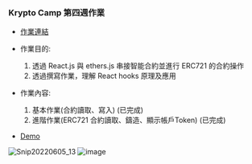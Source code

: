 ### Krypto Camp 第四週作業

+ [作業連結](https://hackmd.io/@SVMGKOLoRDqczI3S4lKC9Q/ryvuaWG_q)

+ 作業目的: 
    1. 透過 React.js 與 ethers.js 串接智能合約並進行 ERC721 的合約操作
    2. 透過撰寫作業，理解 React hooks 原理及應用

+ 作業內容:
    1. 基本作業(合約讀取、寫入) (已完成)
    2. 進階作業(ERC721 合約讀取、鑄造、顯示帳戶Token) (已完成)

+ [Demo](https://629cc82b61a2a55385bd8c4e--kryptocame-homework4-camila.netlify.app)

![Snip20220605_13](https://user-images.githubusercontent.com/6125187/172058869-e6b16b1d-0746-4949-ac8c-d9d04ce87322.png)
![image](https://user-images.githubusercontent.com/6125187/172058851-ab55ed70-19f4-4a9f-b94a-52d766c2556b.png)
